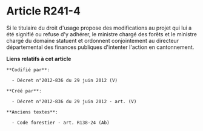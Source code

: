 # Article R241-4

Si le titulaire du droit d'usage propose des modifications au projet qui lui a été signifié ou refuse d'y adhérer, le
ministre chargé des forêts et le ministre chargé du domaine statuent et ordonnent conjointement au directeur départemental
des finances publiques d'intenter l'action en cantonnement.

**Liens relatifs à cet article**

	**Codifié par**:

	  - Décret n°2012-836 du 29 juin 2012 (V)

	**Créé par**:

	  - Décret n°2012-836 du 29 juin 2012 - art. (V)

	**Anciens textes**:

	  - Code forestier - art. R138-24 (Ab)
